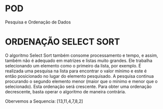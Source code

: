 # POD
  Pesquisa e Ordenação de Dados
 
# ORDENAÇÃO SELECT SORT

O algoritmo Select Sort também consome processamento e tempo, e assim, também não é adequado em matrizes e listas muito grandes. Ele trabalha selecionando um elemento como o primeiro da lista, por exemplo. É realizada uma pesquisa na lista para encontrar o valor mínimo e este é então posicionado no lugar do elemento pesquisado. A pesquisa continua procurando o segundo elemento menor (maior que o mínimo e menor que o selecionado). Esta ordenação será crescente. Para obter uma ordenação decrescente, basta operar o algoritmo de maneira contrária. 

Obervemos a Sequencia: [13,11,4,7,8,2]
